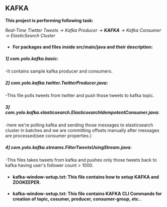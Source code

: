 ## KAFKA

**This project is performing following task:**

*Real-Time Tiwtter Tweets -> Kafka Producer -> **KAFKA** -> Kafka Consumer -> ElasticSearch Cluster*

* #### For packages and files inside **src/main/java** and their description:

##### 1] com.yolo.kafka.basic: 
-It contains sample kafka producer and consumers.

##### 2] com.yolo.kafka.twitter.TwitterProducer.java: 
-This file polls tweets from twitter and push those tweets to kafka topic.
                             
##### 3] com.yolo.kafka.elasticsearch.ElasticsearchIdempotentConsumer.java:  
-here we're polling kafka and sending those messages to elasticsearch cluster in batches and we are committing offsets manually after messages are processed(see consumer properties.)

##### 4] com.yolo.kafka.streams.FilterTweetsUsingStream.java: 
-This files takes tweets from kafka and pushes only those tweets back to kafka having user's follower count > 1000.

* #### kafka-window-setup.txt: This file contains how to setup KAFKA and ZOOKEEPER.

* #### kafka-window-setup.txt: This file contains KAFKA CLI Commands for creation of topic, cosumer, producer, consumer-group, etc..
